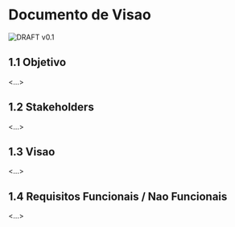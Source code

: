 # Documento de Visao

![DRAFT v0.1](https://img.shields.io/badge/DRAFT-v0.1-informational)

## 1.1 Objetivo
<…>

## 1.2 Stakeholders
<…>

## 1.3 Visao
<…>

## 1.4 Requisitos Funcionais / Nao Funcionais
<…>


